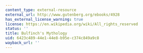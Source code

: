 ```yaml
---
content_type: external-resource
external_url: http://www.gutenberg.org/ebooks/4928
has_external_license_warning: true
license: https://en.wikipedia.org/wiki/All_rights_reserved
status: ''
title: Bulfinch's Mythology
uid: 6423c489-44e1-44e8-b95e-c374c849a9c8
wayback_url: ''
---
```

